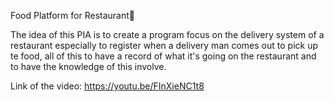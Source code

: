 Food Platform for Restaurant🍱

The idea of this PIA is to create a program focus on the delivery system of a restaurant especially to register when a delivery man comes out to pick up te food, all of this to have a record of what it's going on the restaurant and to have the knowledge of this involve.

Link of the video: https://youtu.be/FInXieNC1t8 
